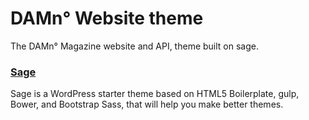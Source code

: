 # DAMn° Website theme
The DAMn° Magazine website and API, theme built on sage.

### [Sage](https://roots.io/sage/)
Sage is a WordPress starter theme based on HTML5 Boilerplate, gulp, Bower, and Bootstrap Sass, that will help you make better themes.